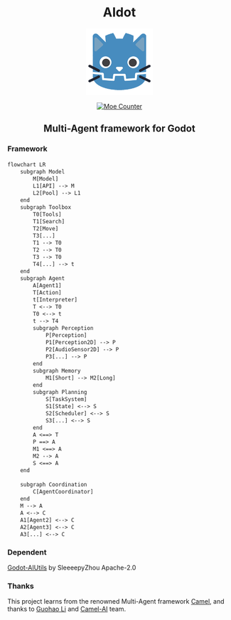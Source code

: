 # <center>AIdot</center>
<p align="center">
  <a href="https://github.com/SleeeepyZhou/AIdot">
	<img src="./addons/AIdot/Res/Asset/icon.png" width="150" alt="AIdot logo">
  </a>
</p>

<div align="center">

[![Moe Counter](https://count.getloli.com/@AIdot?name=AIdot&theme=moebooru)](https://github.com/SleeeepyZhou/AIdot)

</div>

## <center>Multi-Agent framework for Godot</center>

### Framework

```mermaid
flowchart LR
	subgraph Model
		M[Model]
		L1[API] --> M
		L2[Pool] --> L1
	end
	subgraph Toolbox
		T0[Tools]
		T1[Search]
		T2[Move]
		T3[...]
		T1 --> T0
		T2 --> T0
		T3 --> T0
		T4[...] --> t
	end
	subgraph Agent
		A[Agent1]
		T[Action]
		t[Interpreter]
		T <--> T0
		T0 <--> t
		t --> T4
		subgraph Perception
			P[Perception]
			P1[Perception2D] --> P
			P2[AudioSensor2D] --> P
			P3[...] --> P
		end
		subgraph Memory
			M1[Short] --> M2[Long]
		end
		subgraph Planning
			S[TaskSystem]
			S1[State] <--> S
			S2[Scheduler] <--> S
			S3[...] <--> S
		end
		A <==> T
		P ==> A
		M1 <==> A
		M2 --> A
		S <==> A
	end

	subgraph Coordination
		C[AgentCoordinator]
	end
	M --> A
	A <--> C
	A1[Agent2] <--> C
	A2[Agent3] <--> C
	A3[...] <--> C
```

### Dependent
[Godot-AIUtils](https://github.com/SleeeepyZhou/Godot-AIUtils) by SleeeepyZhou Apache-2.0

### Thanks
This project learns from the renowned Multi-Agent framework [Camel](https://github.com/camel-ai/camel), 
and thanks to [Guohao Li](https://github.com/lightaime) and [Camel-AI](https://github.com/camel-ai) team.
